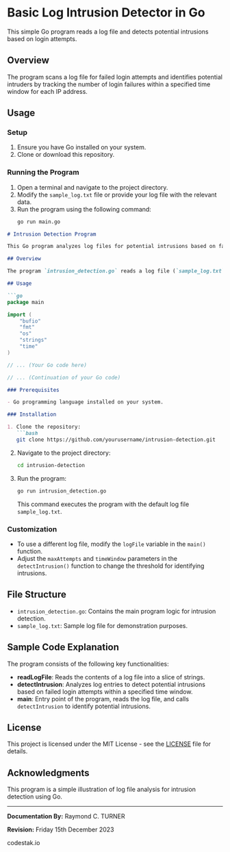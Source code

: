 #  Basic Log Intrusion Detector in Go

This simple Go program reads a log file and detects potential intrusions based on login attempts.

## Overview

The program scans a log file for failed login attempts and identifies potential intruders by tracking the number of login failures within a specified time window for each IP address.

## Usage

### Setup

1. Ensure you have Go installed on your system.
2. Clone or download this repository.

### Running the Program

1. Open a terminal and navigate to the project directory.
2. Modify the `sample_log.txt` file or provide your log file with the relevant data.
3. Run the program using the following command:
   ```bash
   go run main.go


```markdown
# Intrusion Detection Program

This Go program analyzes log files for potential intrusions based on failed login attempts within a specified time window.

## Overview

The program `intrusion_detection.go` reads a log file (`sample_log.txt` by default) containing login attempts and identifies potential intrusions based on failed login attempts from the same IP address within a specified time window.

## Usage

```go
package main

import (
	"bufio"
	"fmt"
	"os"
	"strings"
	"time"
)

// ... (Your Go code here)
```

```go
// ... (Continuation of your Go code)
```

```markdown
### Prerequisites

- Go programming language installed on your system.

### Installation

1. Clone the repository:
   ```bash
   git clone https://github.com/yourusername/intrusion-detection.git
   ```

2. Navigate to the project directory:
   ```bash
   cd intrusion-detection
   ```

3. Run the program:
   ```bash
   go run intrusion_detection.go
   ```
   This command executes the program with the default log file `sample_log.txt`.

### Customization

- To use a different log file, modify the `logFile` variable in the `main()` function.
- Adjust the `maxAttempts` and `timeWindow` parameters in the `detectIntrusion()` function to change the threshold for identifying intrusions.

## File Structure

- `intrusion_detection.go`: Contains the main program logic for intrusion detection.
- `sample_log.txt`: Sample log file for demonstration purposes.

## Sample Code Explanation

The program consists of the following key functionalities:

- **readLogFile**: Reads the contents of a log file into a slice of strings.
- **detectIntrusion**: Analyzes log entries to detect potential intrusions based on failed login attempts within a specified time window.
- **main**: Entry point of the program, reads the log file, and calls `detectIntrusion` to identify potential intrusions.

## License

This project is licensed under the MIT License - see the [LICENSE](LICENSE) file for details.

## Acknowledgments

This program is a simple illustration of log file analysis for intrusion detection using Go.

---

**Documentation By:** Raymond C. TURNER

**Revision:** Friday 15th December 2023

codestak.io
